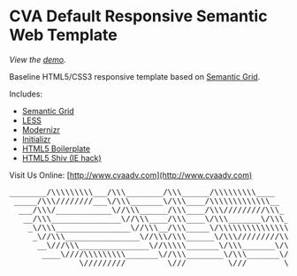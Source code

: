 CVA Default Responsive Semantic Web Template
============================================

*View the [demo](http://customers.cvaadv.com/cva-default-responsive/).*

Baseline HTML5/CSS3 responsive template based on [Semantic Grid](http://semantic.gs).

Includes:

* [Semantic Grid](http://semantic.gs)
* [LESS](http://lesscss.org)
* [Modernizr](http://www.modernizr.com)
* [Initializr](http://www.initializr.com)
* [HTML5 Boilerplate](http://html5boilerplate.com)
* [HTML5 Shiv (IE hack)](http://code.google.com/p/html5shiv)

Visit Us Online: [http://www.cvaadv.com](http://www.cvaadv.com)

<pre>
________/\\\\\\\\\___/\\\________/\\\______/\\\\\\\\\____        
 _____/\\\////////___\/\\\_______\/\\\____/\\\\\\\\\\\\\__       
  ___/\\\/____________\//\\\______/\\\____/\\\/////////\\\_      
   __/\\\_______________\//\\\____/\\\____\/\\\_______\/\\\_     
    _\/\\\________________\//\\\__/\\\_____\/\\\\\\\\\\\\\\\_    
     _\//\\\________________\//\\\/\\\______\/\\\/////////\\\_   
      __\///\\\_______________\//\\\\\_______\/\\\_______\/\\\_  
       ____\////\\\\\\\\\_______\//\\\________\/\\\_______\/\\\_ 
        _______\/////////_________\///_________\///________\///__
</pre>